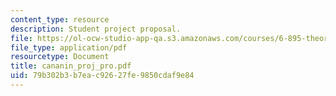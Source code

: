 ```yaml
---
content_type: resource
description: Student project proposal.
file: https://ol-ocw-studio-app-qa.s3.amazonaws.com/courses/6-895-theory-of-parallel-systems-sma-5509-fall-2003/79b302b3b7eac92627fe9850cdaf9e84_cananin_proj_pro.pdf
file_type: application/pdf
resourcetype: Document
title: cananin_proj_pro.pdf
uid: 79b302b3-b7ea-c926-27fe-9850cdaf9e84
---
```

